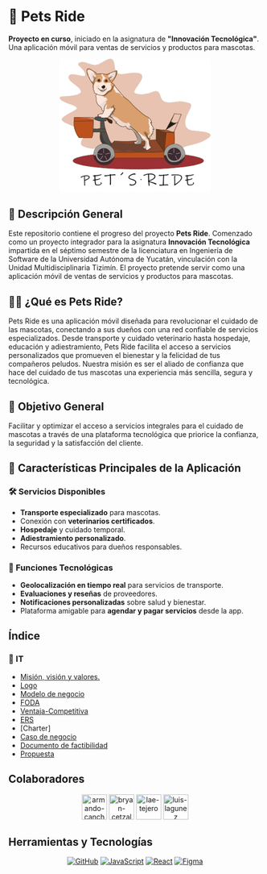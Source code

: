 # 🐾 Pets Ride
**Proyecto en curso**, iniciado en la asignatura de **"Innovación Tecnológica"**. Una aplicación móvil para ventas de servicios y productos para mascotas.

<div align="center">
<img src="logo.png" alt="Pets Ride" width="300">
</div>

## 🌟 Descripción General
Este repositorio contiene el progreso del proyecto **Pets Ride**. Comenzado como un proyecto integrador para la asignatura **Innovación Tecnológica** impartida en el séptimo semestre de la licenciatura en Ingeniería de Software de la Universidad Autónoma de Yucatán, vinculación con la Unidad Multidisciplinaria Tizimín. El proyecto pretende servir como una aplicación móvil de ventas de servicios y productos para mascotas.

## 🐶📱 ¿Qué es Pets Ride?
Pets Ride es una aplicación móvil diseñada para revolucionar el cuidado de las mascotas, conectando a sus dueños con una red confiable de servicios especializados. Desde transporte y cuidado veterinario hasta hospedaje, educación y adiestramiento, Pets Ride facilita el acceso a servicios personalizados que promueven el bienestar y la felicidad de tus compañeros peludos. Nuestra misión es ser el aliado de confianza que hace del cuidado de tus mascotas una experiencia más sencilla, segura y tecnológica.

## 🎯 Objetivo General
Facilitar y optimizar el acceso a servicios integrales para el cuidado de mascotas a través de una plataforma tecnológica que priorice la confianza, la seguridad y la satisfacción del cliente.

## 🚀 Características Principales de la Aplicación

###  🛠 Servicios Disponibles
- **Transporte especializado** para mascotas.
- Conexión con **veterinarios certificados**.
- **Hospedaje** y cuidado temporal.
- **Adiestramiento personalizado**.
- Recursos educativos para dueños responsables.

### 📱 Funciones Tecnológicas
- **Geolocalización en tiempo real** para servicios de transporte.
- **Evaluaciones y reseñas** de proveedores.
- **Notificaciones personalizadas** sobre salud y bienestar.
- Plataforma amigable para **agendar y pagar servicios** desde la app.

## Índice
### 📂 IT
* [Misión, visión y valores.](Misión-Visión-Valores.pdf)
* [Logo](logo.png)
* [Modelo de negocio](Modelo-Negocio.pdf)
* [FODA](FODA.png)
* [Ventaja-Competitiva](Ventaja-Competitiva.pdf)
* [ERS](ERS_PetsRide.pdf)
* [Charter]
* [Caso de negocio](Business_Case.pdf)
* [Documento de factibilidad](DocumentodeFactibilidad.pdf)
* [Propuesta](Propuesta.pdf)


## Colaboradores

<div align="center">
<a href="https://github.com/ArmandoCanche"><img src="https://avatars.githubusercontent.com/u/91635600?s=96&v=4" title="armando-canche" width="50" height="50" ></a>
<a href="https://github.com/BryanCetzal"><img src="https://avatars.githubusercontent.com/u/91039569?v=4" title="bryan-cetzal" width="50" height="50" ></a>
<a href="https://github.com/LeticiaTejeroGamboa2401"><img src="https://avatars.githubusercontent.com/u/92128636?v=4" title="lae-tejero" width="50" height="50" ></a>
<a href="https://github.com/LuisLagunez"><img src="https://avatars.githubusercontent.com/u/72402156?v=4" title="luis-lagunez" width="50" height="50" ></a>
</div>


## Herramientas y Tecnologías

<div align="center">
<a href="https://github.com"><img src="https://img.shields.io/badge/-GitHub-181717?logo=github&logoColor=white" alt="GitHub"></a>
<a href="https://www.javascript.com/"><img src="https://img.shields.io/badge/-JavaScript-F7DF1E?logo=javascript&logoColor=black" alt="JavaScript"></a>
<a href="https://reactjs.org/"><img src="https://img.shields.io/badge/-React-61DAFB?logo=react&logoColor=black" alt="React"></a>
<a href="https://www.figma.com/"><img src="https://img.shields.io/badge/-Figma-F24E1E?logo=figma&logoColor=white" alt="Figma"></a>
</div>

